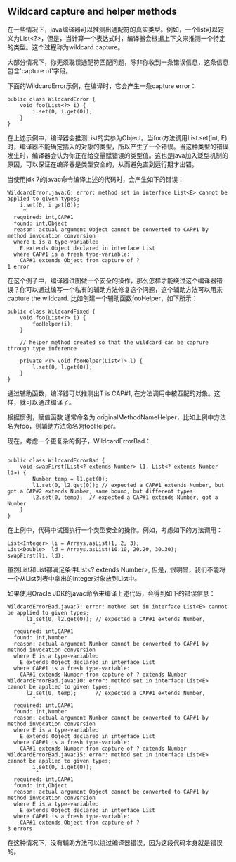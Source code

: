## Wildcard capture and helper methods

在一些情况下，java编译器可以推测出通配符的真实类型。例如，一个list可以定义为List<?>，但是，当计算一个表达式时，编译器会根据上下文来推测一个特定的类型。这个过程称为wildcard capture。

大部分情况下，你无须耽误通配符匹配问题，除非你收到一条错误信息，这条信息包含'capture of'字段。

下面的WildcardError示例，在编译时，它会产生一条capture error：

```
public class WildcardError {
	void foo(List<?> i) {
		i.set(0, i.get(0));
	}
}

```

在上述示例中，编译器会推测List的实参为Object。当foo方法调用List.set(int, E)时，编译器不能确定插入的对象的类型，所以产生了一个错误。当这种类型的错误发生时，编译器会认为你正在给变量赋错误的类型值。这也是java加入泛型机制的原因，可以保证在编译器是类型安全的，从而避免直到运行期才出错。


当使用jdk 7的javac命令编译上述的代码时，会产生如下的错误：

```
WildcardError.java:6: error: method set in interface List<E> cannot be applied to given types;
    i.set(0, i.get(0));
     ^
  required: int,CAP#1
  found: int,Object
  reason: actual argument Object cannot be converted to CAP#1 by method invocation conversion
  where E is a type-variable:
    E extends Object declared in interface List
  where CAP#1 is a fresh type-variable:
    CAP#1 extends Object from capture of ?
1 error

```

在这个例子中，编译器试图做一个安全的操作，那么怎样才能绕过这个编译器错误？你可以通过编写一个私有的辅助方法修复这个问题，这个辅助方法可以用来capture the wildcard. 比如创建一个辅助函数fooHelper，如下所示：

```
public class WildcardFixed {
	void foo(List<?> i) {
		fooHelper(i);
	}
	
	// helper method created so that the wildcard can be caprure through type inference
	
	private <T> void fooHelper(List<T> l) {
		l.set(0, l.get(0));
	}
}

```

通过辅助函数，编译器可以推测出T is  CAP#1, 在方法调用中被匹配的对象。这样，就可以通过编译了。

根据惯例，赋值函数 通常命名为 originalMethodNameHelper，比如上例中方法名为foo，则辅助方法命名为fooHelper。


现在，考虑一个更复杂的例子，WildcardErrorBad：

```

public class WildcardErrorBad {
	void swapFirst(List<? extends Number> l1, List<? extends Number l2>) {
		Number temp = l1.get(0);
		l1.set(0, l2.get(0)); // expected a CAP#1 extends Number, but got a CAP#2 extends Number, same bound, but different types
		l2.set(0, temp);  // expected a CAP#1 extends Number, got a Number
	}
}

```

在上例中，代码中试图执行一个类型安全的操作。例如，考虑如下的方法调用：


```
List<Integer> li = Arrays.asList(1, 2, 3);
List<Double>  ld = Arrays.asList(10.10, 20.20, 30.30);
swapFirst(li, ld);

```

虽然List<Integer>和List<Double>都满足条件List<? extends Number>, 但是，很明显，我们不能将一个从List<Integer>列表中拿出的Integer对象放到List<Double>中。


如果使用Oracle JDK的javac命令来编译上述代码，会得到如下的错误信息：

```
WildcardErrorBad.java:7: error: method set in interface List<E> cannot be applied to given types;
      l1.set(0, l2.get(0)); // expected a CAP#1 extends Number,
        ^
  required: int,CAP#1
  found: int,Number
  reason: actual argument Number cannot be converted to CAP#1 by method invocation conversion
  where E is a type-variable:
    E extends Object declared in interface List
  where CAP#1 is a fresh type-variable:
    CAP#1 extends Number from capture of ? extends Number
WildcardErrorBad.java:10: error: method set in interface List<E> cannot be applied to given types;
      l2.set(0, temp);      // expected a CAP#1 extends Number,
        ^
  required: int,CAP#1
  found: int,Number
  reason: actual argument Number cannot be converted to CAP#1 by method invocation conversion
  where E is a type-variable:
    E extends Object declared in interface List
  where CAP#1 is a fresh type-variable:
    CAP#1 extends Number from capture of ? extends Number
WildcardErrorBad.java:15: error: method set in interface List<E> cannot be applied to given types;
        i.set(0, i.get(0));
         ^
  required: int,CAP#1
  found: int,Object
  reason: actual argument Object cannot be converted to CAP#1 by method invocation conversion
  where E is a type-variable:
    E extends Object declared in interface List
  where CAP#1 is a fresh type-variable:
    CAP#1 extends Object from capture of ?
3 errors

```


在这种情况下，没有辅助方法可以绕过编译器错误，因为这段代码本身就是错误的。





















































